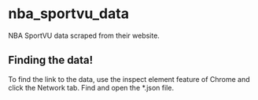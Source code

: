 nba_sportvu_data
================

NBA SportVU data scraped from their website. 


## Finding the data!

To find the link to the data, use the inspect element feature of Chrome and click the Network tab. Find and open the *.json file.
